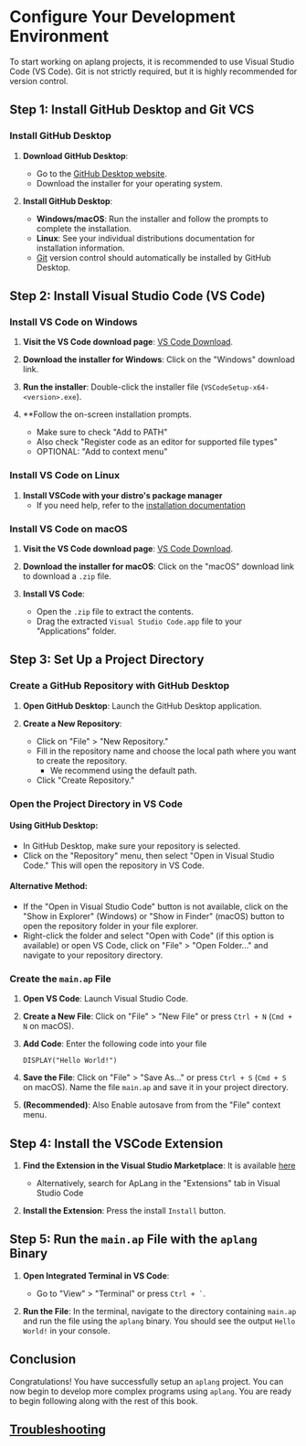 # Configure Your Development Environment

To start working on aplang projects, it is recommended to use Visual Studio Code (VS Code). Git is not strictly required, but it is highly recommended for version control.

## Step 1: Install GitHub Desktop and Git VCS

### Install GitHub Desktop

1. **Download GitHub Desktop**:
   - Go to the [GitHub Desktop website](https://desktop.github.com/).
   - Download the installer for your operating system.

2. **Install GitHub Desktop**:
   - **Windows/macOS**: Run the installer and follow the prompts to complete the installation.
   - **Linux**: See your individual distributions documentation for installation information.
   - [Git](https://git-scm.com) version control should automatically be installed by GitHub Desktop.

## Step 2: Install Visual Studio Code (VS Code)

### Install VS Code on Windows

1. **Visit the VS Code download page**: [VS Code Download](https://code.visualstudio.com/Download).

2. **Download the installer for Windows**: Click on the "Windows" download link.

3. **Run the installer**: Double-click the installer file (`VSCodeSetup-x64-<version>.exe`).

4. **Follow the on-screen installation prompts.
	- Make sure to check "Add to PATH"
	- Also check "Register code as an editor for supported file types"
	- OPTIONAL: "Add to context menu"

### Install VS Code on Linux

1. **Install VSCode with your distro's package manager**
	- If you need help, refer to the [installation documentation](https://code.visualstudio.com/docs/setup/linux)

### Install VS Code on macOS

1. **Visit the VS Code download page**: [VS Code Download](https://code.visualstudio.com/Download).

2. **Download the installer for macOS**: Click on the "macOS" download link to download a `.zip` file.

3. **Install VS Code**:
   - Open the `.zip` file to extract the contents.
   - Drag the extracted `Visual Studio Code.app` file to your "Applications" folder.

## Step 3: Set Up a Project Directory

### Create a GitHub Repository with GitHub Desktop

1. **Open GitHub Desktop**: Launch the GitHub Desktop application.

2. **Create a New Repository**:
   - Click on "File" > "New Repository."
   - Fill in the repository name and choose the local path where you want to create the repository.
	   - We recommend using the default path.
   - Click "Create Repository."

### Open the Project Directory in VS Code

#### Using GitHub Desktop:
   - In GitHub Desktop, make sure your repository is selected.
   - Click on the "Repository" menu, then select "Open in Visual Studio Code." This will open the repository in VS Code.

#### Alternative Method:
   - If the "Open in Visual Studio Code" button is not available, click on the "Show in Explorer" (Windows) or "Show in Finder" (macOS) button to open the repository folder in your file explorer.
   - Right-click the folder and select "Open with Code" (if this option is available) or open VS Code, click on "File" > "Open Folder..." and navigate to your repository directory.

### Create the `main.ap` File

1. **Open VS Code**: Launch Visual Studio Code.

2. **Create a New File**: Click on "File" > "New File" or press `Ctrl + N` (`Cmd + N` on macOS).
3. **Add Code**: Enter the following code into your file
	```ap 
   DISPLAY("Hello World!")
	```
1. **Save the File**: Click on "File" > "Save As..." or press `Ctrl + S` (`Cmd + S` on macOS). Name the file `main.ap` and save it in your project directory.
2. **(Recommended)**: Also Enable autosave from from the "File" context menu.

## Step 4: Install the VSCode Extension

1. **Find the Extension in the Visual Studio Marketplace**: It is available [here](https://marketplace.visualstudio.com/items?itemName=aplang.aplang)
   - Alternatively, search for ApLang in the "Extensions" tab in Visual Studio Code

2. **Install the Extension**: Press the install `Install` button.

## Step 5: Run the `main.ap` File with the `aplang` Binary

1. **Open Integrated Terminal in VS Code**:
   - Go to "View" > "Terminal" or press `` Ctrl + ` ``.

2. **Run the File**: In the terminal, navigate to the directory containing `main.ap` and run the file using the `aplang` binary. You should see the output `Hello World!` in your console.

## Conclusion

Congratulations! You have successfully setup an `aplang` project. You can now begin to develop more complex programs using `aplang`. You are ready to begin following along with the rest of this book.
## [Troubleshooting](installation.md)